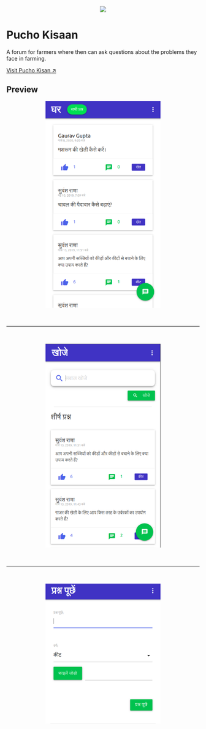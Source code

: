 <p align="center"> 
    <img src="forum/static/forum/images/icons/icon-144x144.png" >
</p>

# Pucho Kisaan

A forum for farmers where then can ask questions about the problems they face in farming.

[Visit Pucho Kisan :arrow_upper_right:](https://pucho-kisan.herokuapp.com/)

## Preview

<p align="center">
    <img src="preview/1.png" width="300px">
</p>

<br/>

---

<br/>

<p align="center">
    <img src="preview/3.png" width="300px">
</p>

<br/>

---

<br/>

<p align="center">
    <img src="preview/4.png" width="300px">
</p>
